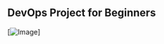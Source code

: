 ## DevOps Project for Beginners   

[![Image](https://github.com/Sanjo-varghese/DevOps-Project-3/blob/main/DevOps%20-diagram.jpg")]

